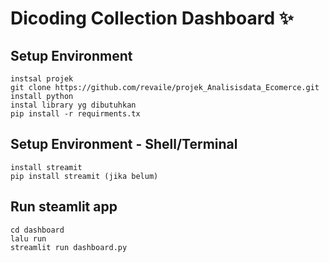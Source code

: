 # Dicoding Collection Dashboard ✨

## Setup Environment
```
instsal projek
git clone https://github.com/revaile/projek_Analisisdata_Ecomerce.git
install python
instal library yg dibutuhkan
pip install -r requirments.tx
```

## Setup Environment - Shell/Terminal

```
install streamit
pip install streamit (jika belum)
```
## Run steamlit app
```
cd dashboard
lalu run 
streamlit run dashboard.py
```
